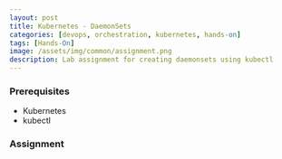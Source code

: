 ```yaml
---
layout: post
title: Kubernetes - DaemonSets
categories: [devops, orchestration, kubernetes, hands-on]
tags: [Hands-On]
image: /assets/img/common/assignment.png
description: Lab assignment for creating daemonsets using kubectl
---
```


### Prerequisites

- Kubernetes
- kubectl

### Assignment

